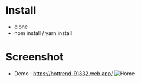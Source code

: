# Install
- clone
- npm install / yarn install

# Screenshot
- Demo : https://hottrend-91332.web.app/
![Home](https://raw.githubusercontent.com/azharimm/google-search-trend/master/hottrend.gif)
